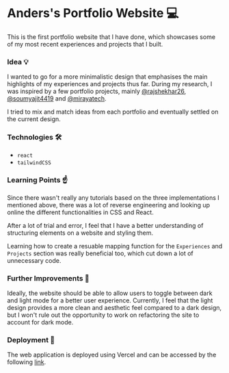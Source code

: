 # Anders's Portfolio Website 💻

This is the first portfolio website that I have done, which showcases some of my most recent experiences and projects that I built. 

### Idea 💡

I wanted to go for a more minimalistic design that emphasises the main highlights of my experiences and projects thus far. During my research, I was inspired by a few portfolio projects, mainly [@rajshekhar26](https://github.com/rajshekhar26/cleanfolio), [@soumyajit4419](https://github.com/soumyajit4419/Portfolio) and [@mirayatech](https://www.miraya.tech/).

I tried to mix and match ideas from each portfolio and eventually settled on the current design.

### Technologies 🛠️

- `react`
- `tailwindCSS`

### Learning Points ☝️

Since there wasn't really any tutorials based on the three implementations I mentioned above, there was a lot of reverse engineering and looking up online the different functionalities in CSS and React. 

After a lot of trial and error, I feel that I have a better understanding of structuring elements on a website and styling them. 

Learning how to create a resuable mapping function for the `Experiences` and `Projects` section was really beneficial too, which cut down a lot of unnecessary code. 

### Further Improvements 🔧

Ideally, the website should be able to allow users to toggle between dark and light mode for a better user experience. Currently, I feel that the light design provides a more clean and aesthetic feel compared to a dark design, but I won't rule out the opportunity to work on refactoring the site to account for dark mode.

### Deployment 🚀

The web application is deployed using Vercel and can be accessed by the following [link](https://anders-portfolio.vercel.app/).